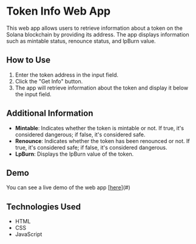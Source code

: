 # Token Info Web App

This web app allows users to retrieve information about a token on the Solana blockchain by providing its address. The app displays information such as mintable status, renounce status, and lpBurn value.

## How to Use

1. Enter the token address in the input field.
2. Click the "Get Info" button.
3. The app will retrieve information about the token and display it below the input field.

## Additional Information

- **Mintable**: Indicates whether the token is mintable or not. If true, it's considered dangerous; if false, it's considered safe.
- **Renounce**: Indicates whether the token has been renounced or not. If true, it's considered safe; if false, it's considered dangerous.
- **LpBurn**: Displays the lpBurn value of the token.

## Demo

You can see a live demo of the web app [[here](https://shopyan22.github.io/tracker/)](#)

## Technologies Used

- HTML
- CSS
- JavaScript
